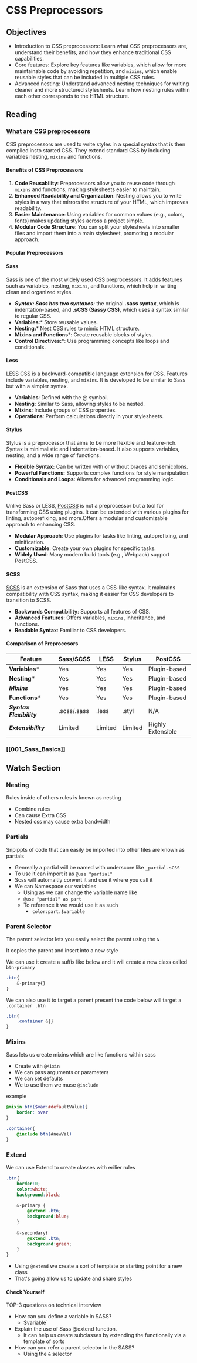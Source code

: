 # CSS Preprocessors

## Objectives

- Introduction to CSS preprocessors: Learn what CSS preprocessors are, understand their benefits, and how they enhance traditional CSS capabilities.
- Core features: Explore key features like variables, which allow for more maintainable code by avoiding repetition, and `mixins`, which enable reusable styles that can be included in multiple CSS rules.
- Advanced nesting: Understand advanced nesting techniques for writing cleaner and more structured stylesheets. Learn how nesting rules within each other corresponds to the HTML structure.

## Reading

### [What are CSS preprocessors](https://www.geeksforgeeks.org/what-is-a-css-preprocessors/)

CSS preprocessors are used to write styles in a special syntax that is then compiled insto started CSS. They extend standard CSS by including variables nesting, `mixins` and functions. 

#### Benefits of CSS Preprocessors

1. ****Code Reusability****: Preprocessors allow you to reuse code through `mixins` and functions, making stylesheets easier to maintain.
2. ****Enhanced Readability and Organization****: Nesting allows you to write styles in a way that mirrors the structure of your HTML, which improves readability.
3. ****Easier Maintenance****: Using variables for common values (e.g., colors, fonts) makes updating styles across a project simple.
4. ****Modular Code Structure****: You can split your stylesheets into smaller files and import them into a main stylesheet, promoting a modular approach.

#### Popular Preprocessors

#### Sass

[Sass](https://www.geeksforgeeks.org/sass) is one of the most widely used CSS preprocessors. It adds features such as variables, nesting, `mixins`, and functions, which help in writing clean and organized styles.

- ***Syntax: Sass has two syntaxes:*** the original ****.sass syntax****, which is indentation-based, and ****.sCSS (Sassy CSS)****, which uses a syntax similar to regular CSS.
- **Variables:*** Store reusable values.
- **Nesting:*** Nest CSS rules to mimic HTML structure.
- **Mixins and Functions***: Create reusable blocks of styles.
- **Control Directives:***: Use programming concepts like loops and conditionals.

#### Less

[LESS](https://www.geeksforgeeks.org/css-preprocessor-less) CSS is a backward-compatible language extension for CSS. Features include variables, nesting, and `mixins`. It is developed to be similar to Sass but with a simpler syntax.

- ****Variables****: Defined with the @ symbol.
- ****Nesting****: Similar to Sass, allowing styles to be nested.
- ****Mixins****: Include groups of CSS properties.
- ****Operations****: Perform calculations directly in your stylesheets.

#### Stylus

Stylus is a preprocessor that aims to be more flexible and feature-rich. Syntax is minimalistic and indentation-based. It also supports variables, nesting, and a wide range of functions.

- ****Flexible Syntax:**** Can be written with or without braces and semicolons.
- ****Powerful Functions:**** Supports complex functions for style manipulation.
- ****Conditionals and Loops:**** Allows for advanced programming logic.

#### PostCSS

Unlike Sass or LESS, [PostCSS](https://www.geeksforgeeks.org/difference-between-css-variables-and-preprocessor) is not a preprocessor but a tool for transforming CSS using plugins. It can be extended with various plugins for linting, autoprefixing, and more.Offers a modular and customizable approach to enhancing CSS.

- ****Modular Approach****: Use plugins for tasks like linting, autoprefixing, and minification.
- ****Customizable****: Create your own plugins for specific tasks.
- ****Widely Used****: Many modern build tools (e.g., Webpack) support PostCSS.

#### SCSS

[SCSS](https://www.geeksforgeeks.org/how-do-you-create-application-to-use-scss) is an extension of Sass that uses a CSS-like syntax. It maintains compatibility with CSS syntax, making it easier for CSS developers to transition to SCSS.

- ****Backwards Compatibility****: Supports all features of CSS.
- ****Advanced Features****: Offers variables, `mixins`, inheritance, and functions.
- ****Readable Syntax****: Familiar to CSS developers.

#### Comparison of Preprocesors

| Feature                  | Sass/SCSS   | LESS    | Stylus  | PostCSS           |
| ------------------------ | ----------- | ------- | ------- | ----------------- |
| **Variables***           | Yes         | Yes     | Yes     | Plugin-based      |
| **Nesting***             | Yes         | Yes     | Yes     | Plugin-based      |
| ***Mixins***             | Yes         | Yes     | Yes     | Plugin-based      |
| **Functions***           | Yes         | Yes     | Yes     | Plugin-based      |
| ***Syntax Flexibility*** | .scss/.sass | .less   | .styl   | N/A               |
| ***Extensibility***      | Limited     | Limited | Limited | Highly Extensible |

### [[001_Sass_Basics]]

## Watch Section

### Nesting

Rules inside of others rules is known as nesting

- Combine rules
- Can cause Extra CSS
- Nested css may cause extra bandwidth

### Partials

Snpippts of code that can easily be imported into other files are known as partials

- Genreally a partial will be named with underscore like `_partial.sCSS`
- To use it can import it as `@use "partial"`
- Scss will automaitly convert it and use it where you call it 
- We can Namespace our variables
	- Using as we can change the variable name like 
	- `@use "partial" as part`
	- To reference it we would use it as such
		- `color:part.$variable`

### Parent Selector

The parent selector lets you easily select the parent using the `&` 

It copies the parent and insert into a new style

We can use it create a suffix like below and it will create a new class called `btn-primary`

```sCSS
.btn{
	&-primary{}
}
```

We can also use it to target a parent present the code below will target a `.container .btn`

```sCSS
.btn{
	.container &{}
}
```

### Mixins

Sass lets us create mixins which are like functions within sass

- Create with `@Mixin`
- We can pass arguments or parameters
- We can set defaults
- We to use them we muse `@include`

example

```sCSS
@mixin btn($var:#defaultValue){
	border: $var
}

.container{
	@include btn(#newVal)
}
```

### Extend

We can use Extend to create classes with erilier rules

```sCSS
.btn{
	border:0;
	color:white;
	background:black;
	
	&-primary {
		@extend .btn;
		background:blue;
	}
	
	&-secondary{
		@extend .btn;
		background:green;
	}
}
```

- Using `@extend` we create a sort of template or starting point for a new class
- That's going allow us to update and share styles

#### Check Yourself

TOP-3 questions on technical interview

- How can you define a variable in SASS?
	- $variable`
- Explain the use of Sass @extend function.
	- It can help us create subclasses by extending the functionally via a template of sorts
- How can you refer a parent selector in the SASS?
	- Using the `&` selector